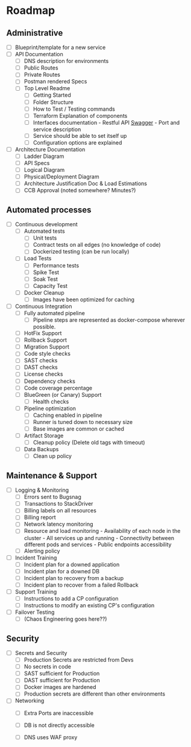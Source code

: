 # Roadmap
  
## Administrative 

- [ ]  Blueprint/template for a new service
- [ ]  API Documentation
	- [ ] DNS description for environments
	- [ ] Public Routes
	- [ ] Private Routes
	- [ ] Postman rendered Specs
	- [ ] Top Level Readme
		- [ ] Getting Started
		- [ ] Folder Structure
		- [ ] How to Test / Testing commands
		- [ ] Terraform Explanation of components
		- [ ] Interfaces documentation
                -   Restful API [Swagger](http://swagger.io/)
                -   Port and service description
         - [ ] Service should be able to set itself up
         - [ ] Configuration options are explained
- [ ] Architecture Documentation
	- [ ] Ladder Diagram
	- [ ] API Specs
	- [ ] Logical Diagram
	- [ ] Physical/Deployment Diagram
	- [ ] Architecture Justification Doc & Load Estimations
	- [ ] CCB Approval (noted somewhere? Minutes?)

## Automated processes

- [ ] Continuous development
	- [ ]  Automated tests
		- [ ] Unit tests
		- [ ] Contract tests on all edges (no knowledge of code)
        - [ ] Dockerized testing (can be run locally)
	- [ ] Load Tests
		- [ ] Performance tests
		- [ ] Spike Test
		- [ ] Soak Test
		- [ ] Capacity Test
	- [ ] Docker Cleanup
		- [ ] Images have been optimized for caching
- [ ] Continuous Integration
	- [ ] Fully automated pipeline
		- [ ] Pipeline steps are represented as docker-compose wherever possible.
	- [ ] HotFix Support
	- [ ] Rollback Support
	- [ ] Migration Support
	- [ ] Code style checks
	- [ ] SAST checks
	- [ ] DAST checks
	- [ ] License checks
	- [ ] Dependency checks
	- [ ] Code coverage percentage
    - [ ] BlueGreen (or Canary) Support 
	    - [ ] Health checks
	- [ ] Pipeline optimization
		- [ ] Caching enabled in pipeline
		- [ ] Runner is tuned down to necessary size
		- [ ] Base images are common or cached
    - [ ] Artifact Storage
		- [ ] Cleanup policy (Delete old tags with timeout)
	- [ ] Data Backups
		- [ ] Clean up policy

## Maintenance & Support

- [ ] Logging & Monitoring
	- [ ] Errors sent to Bugsnag
	- [ ] Transactions to StackDriver
	- [ ] Billing labels on all resources
	- [ ] Billing report
	- [ ] Network latency monitoring
	- [ ] Resource and load monitoring
			-   Availability of each node in the cluster
            -   All services up and running
            -   Connectivity between different pods and services
            -   Public endpoints accessibility
	- [ ] Alerting policy
- [ ] Incident Training
	- [ ] Incident plan for a downed application
	- [ ] Incident plan for a downed DB
	- [ ] Incident plan to recovery from a backup
	- [ ] Incident plan to recover from a failed Rollback
- [ ] Support Training
	- [ ] Instructions to add a CP configuration
	- [ ] Instructions to modify an existing CP's configuration
- [ ] Failover Testing
	- [ ] (Chaos Engineering goes here??)

## Security

- [ ] Secrets and Security
	- [ ] Production Secrets are restricted from Devs
	- [ ] No secrets in code
	- [ ] SAST sufficient for Production
	- [ ] DAST sufficient for Production
	- [ ] Docker images are hardened
	- [ ] Production secrets are different than other environments
- [ ] Networking
	- [ ] Extra Ports are inaccessible
	- [ ] DB is not directly accessible
	- [ ] DNS uses WAF proxy


